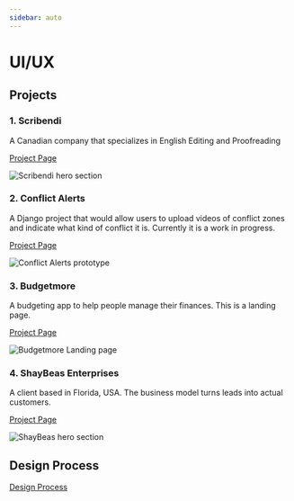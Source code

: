```yaml
---
sidebar: auto
---
```


# UI/UX

## Projects

### 1. Scribendi
A Canadian company that specializes in English Editing and Proofreading

[Project Page](/work/uiux/scribendi.md)

![Scribendi hero section](/images/work/scribendi/banner-scribendi.jpg)

### 2. Conflict Alerts
A Django project that would allow users to upload videos of conflict zones and indicate what kind of conflict it is.  Currently it is a work in progress.

[Project Page](/work/uiux/conflict-alerts.md)

![Conflict Alerts prototype](/images/work/conflict-alerts/conflict-alerts.png)

### 3. Budgetmore
A budgeting app to help people manage their finances.  This is a landing page. 

[Project Page](/work/uiux/budgetmore.md)

![Budgetmore Landing page](/images/work/budgetmore/hero-section.png)

### 4. ShayBeas Enterprises
A client based in Florida, USA.  The business model turns leads into actual customers. 

[Project Page](/work/uiux/shaybeas.md)

![ShayBeas hero section](/images/work/shaybeas/shaybeas-hero.png)

## Design Process

[Design Process](/work/uiux/design-process.md)